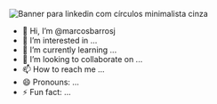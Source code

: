 


![Banner para linkedin com círculos minimalista cinza](https://github.com/marcosbarrosj/marcosbarrosj/assets/166825415/ecf5a3c7-9744-4ee0-8e31-ea01ee388ad9)


- 👋 Hi, I’m @marcosbarrosj
- 👀 I’m interested in ...
- 🌱 I’m currently learning ...
- 💞️ I’m looking to collaborate on ...
- 📫 How to reach me ...
- 😄 Pronouns: ...
- ⚡ Fun fact: ...

<!---
marcosbarrosj/marcosbarrosj is a ✨ special ✨ repository because its `README.md` (this file) appears on your GitHub profile.
You can click the Preview link to take a look at your changes.
--->
